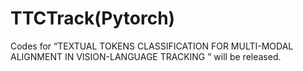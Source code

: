 # TTCTrack(Pytorch)

Codes  for “TEXTUAL TOKENS CLASSIFICATION FOR MULTI-MODAL ALIGNMENT IN VISION-LANGUAGE TRACKING  ” will be released.


